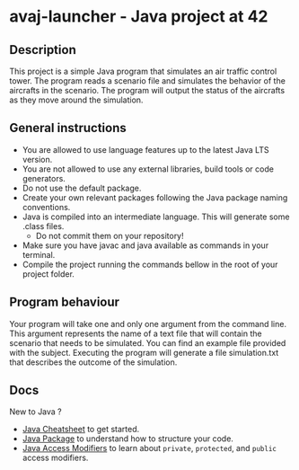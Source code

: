 # avaj-launcher - Java project at 42

## Description

This project is a simple Java program that simulates an air traffic control tower. The program reads a scenario file and simulates the behavior of the aircrafts in the scenario. The program will output the status of the aircrafts as they move around the simulation.

## General instructions

- You are allowed to use language features up to the latest Java LTS version.
- You are not allowed to use any external libraries, build tools or code generators.
- Do not use the default package.
- Create your own relevant packages following the Java package naming conventions.
- Java is compiled into an intermediate language. This will generate some .class files.
  - Do not commit them on your repository!
- Make sure you have javac and java available as commands in your terminal.
- Compile the project running the commands bellow in the root of your project folder.

## Program behaviour

Your program will take one and only one argument from the command line. This argument represents the name of a text file that will contain the scenario that needs to be simulated. You can find an example file provided with the subject. Executing the program will generate a file simulation.txt that describes the outcome of the simulation.

## Docs

New to Java ?

- [Java Cheatsheet](doc/CHEATSHEET.md) to get started.
- [Java Package](doc/PACKAGE.md) to understand how to structure your code.
- [Java Access Modifiers](doc/ACCESS-MODIFIERS.md) to learn about `private`, `protected`, and `public` access modifiers.
